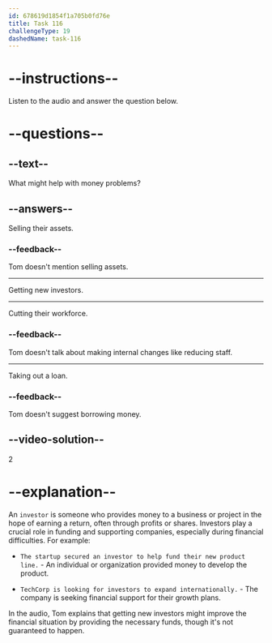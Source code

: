 ```yaml
---
id: 678619d1854f1a705b0fd76e
title: Task 116
challengeType: 19
dashedName: task-116
---
```


<!-- (Audio) Tom: If they get new investors, it might help, but it doesn't look likely. -->

# --instructions--

Listen to the audio and answer the question below.

# --questions--

## --text--

What might help with money problems?

## --answers--

Selling their assets.

### --feedback--

Tom doesn't mention selling assets.

---

Getting new investors.

---

Cutting their workforce.

### --feedback--

Tom doesn't talk about making internal changes like reducing staff.

---

Taking out a loan.

### --feedback--

Tom doesn't suggest borrowing money.

## --video-solution--

2

# --explanation--

An `investor` is someone who provides money to a business or project in the hope of earning a return, often through profits or shares. Investors play a crucial role in funding and supporting companies, especially during financial difficulties. For example:

- `The startup secured an investor to help fund their new product line.` - An individual or organization provided money to develop the product.

- `TechCorp is looking for investors to expand internationally.` - The company is seeking financial support for their growth plans.

In the audio, Tom explains that getting new investors might improve the financial situation by providing the necessary funds, though it's not guaranteed to happen.
